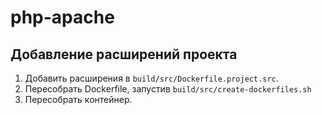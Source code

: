 # php-apache

## Добавление расширений проекта

1. Добавить расширения в `build/src/Dockerfile.project.src`.
2. Пересобрать Dockerfile, запустив `build/src/create-dockerfiles.sh`
3. Пересобрать контейнер.

